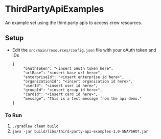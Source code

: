 # ThirdPartyApiExamples
An example set using the third party apis to access crew resources.
## Setup
- Edit the `src/main/resources/config.json` file with your oAuth token and IDs
    ```
    {
         "oAuthToken": "<insert oAuth token here",
         "urlBase": "<insert base url here>",
         "enterpriseId": "<insert enterprise id here>",
         "organizationId": "<insert organization id here>",
         "userId": "<insert user id here>",
         "groupId": "<insert group id here>",
         "cardId": "<insert card id here>",
         "message": "This is a test message from the api demo."
    }
    ```
### To Run
1. `./gradlew clean build`
2. `java -jar build/libs/third-party-api-examples-1.0-SNAPSHOT.jar`
